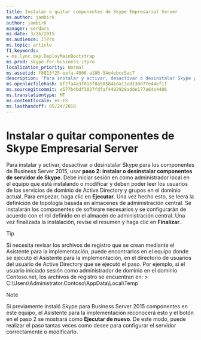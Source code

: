 ```yaml
---
title: Instalar o quitar componentes de Skype Empresarial Server
ms.author: jambirk
author: jambirk
manager: serdars
ms.date: 3/26/2015
ms.audience: ITPro
ms.topic: article
f1_keywords:
- ms.lync.dep.DeployMainBootstrap
ms.prod: skype-for-business-itpro
localization_priority: Normal
ms.assetid: f8813f25-eafa-4006-a186-94e4ebcc5ac7
description: 'Para instalar y activar, desactivar o desinstalar Skype para los componentes de Business Server 2015, utiliza el paso 2: instalar o desinstalar componentes de servidor de Skype. Debe iniciar sesión en como administrador local en el equipo que está instalando o modificar y deben poder leer los usuarios de los servicios de dominio de Active Directory y grupos en el dominio actual. Para empezar, haga clic en ejecutar. Una vez hecho esto, se leerá la definición de topología basada en almacenes de administración central. Se instalarán los componentes de software necesarios y se configurarán de acuerdo con el rol definido en el almacén de administración central. Una vez finalizada la instalación, revise el resumen y haga clic en Finalizar.'
ms.openlocfilehash: 8f2fa4a3f015f0a505841da11ed130d77e44ef1f
ms.sourcegitcommit: e577b4bdf3827fdfaf4482928adde177a64e4406
ms.translationtype: MT
ms.contentlocale: es-ES
ms.lasthandoff: 05/24/2018
---
```

# <a name="setup-or-remove-skype-for-business-server-components"></a>Instalar o quitar componentes de Skype Empresarial Server
 
Para instalar y activar, desactivar o desinstalar Skype para los componentes de Business Server 2015, usar **paso 2: instalar o desinstalar componentes de servidor de Skype**. Debe iniciar sesión en como administrador local en el equipo que está instalando o modificar y deben poder leer los usuarios de los servicios de dominio de Active Directory y grupos en el dominio actual. Para empezar, haga clic en **Ejecutar**. Una vez hecho esto, se leerá la definición de topología basada en almacenes de administración central. Se instalarán los componentes de software necesarios y se configurarán de acuerdo con el rol definido en el almacén de administración central. Una vez finalizada la instalación, revise el resumen y haga clic en **Finalizar**.
  
> [!TIP]
> Si necesita revisar los archivos de registro que se crean mediante el Asistente para la implementación, puede encontrarlos en el equipo donde se ejecutó el Asistente para la implementación, en el directorio de usuarios del usuario de Active Directory que se ejecutó el paso. Por ejemplo, si el usuario iniciado sesión como administrador de dominio en el dominio Contoso.net, los archivos de registro se encuentran en: > C:\Users\Administrator.Contoso\AppData\Local\Temp 
  
> [!NOTE]
> Si previamente instaló Skype para Business Server 2015 componentes en este equipo, el Asistente para la implementación reconocerá esto y el botón en el paso 2 se mostrará como **Ejecutar de nuevo**. De este modo, puede realizar el paso tantas veces como desee para configurar el servidor correctamente o modificarlo. 
  

